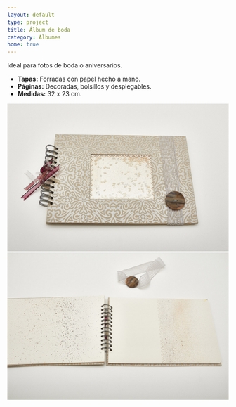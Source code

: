 ```yaml
---
layout: default
type: project
title: Álbum de boda
category: Álbumes
home: true
---
```


Ideal para fotos de boda o aniversarios.

- **Tapas:** Forradas con papel hecho a mano.
- **Páginas:** Decoradas, bolsillos y desplegables.
- **Medidas:** 32 x 23 cm.

![](01.jpg)
![](02.jpg)
